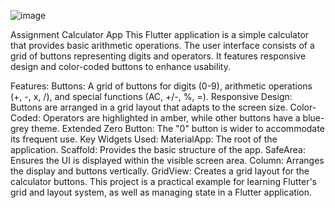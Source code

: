 ![image](https://github.com/bdushime/assignment_1_CalculatorApp/assets/135814208/47289eaa-48a6-42ff-9e27-d58b7f7f1fd9)


Assignment Calculator App
This Flutter application is a simple calculator that provides basic arithmetic operations. The user interface consists of a grid of buttons representing digits and operators. It features responsive design and color-coded buttons to enhance usability.

Features:
Buttons: A grid of buttons for digits (0-9), arithmetic operations (+, -, x, /), and special functions (AC, +/-, %, =).
Responsive Design: Buttons are arranged in a grid layout that adapts to the screen size.
Color-Coded: Operators are highlighted in amber, while other buttons have a blue-grey theme.
Extended Zero Button: The "0" button is wider to accommodate its frequent use.
Key Widgets Used:
MaterialApp: The root of the application.
Scaffold: Provides the basic structure of the app.
SafeArea: Ensures the UI is displayed within the visible screen area.
Column: Arranges the display and buttons vertically.
GridView: Creates a grid layout for the calculator buttons.
This project is a practical example for learning Flutter's grid and layout system, as well as managing state in a Flutter application.
